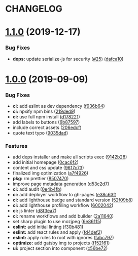 # CHANGELOG

# [1.1.0](https://github.com/D-Nice/solinfra-homepage/compare/v1.0.0...v1.1.0) (2019-12-17)


### Bug Fixes

* **deps:** update serialize-js for security ([#25](https://github.com/D-Nice/solinfra-homepage/issues/25)) ([dafca10](https://github.com/D-Nice/solinfra-homepage/commit/dafca105f52985ec77b3dc85fe36d260d92a2a0e))



# [1.0.0](https://github.com/D-Nice/solinfra-homepage/compare/0cac6f24d7901eb4783e47f0acdc9fa4be3dac3b...v1.0.0) (2019-09-09)


### Bug Fixes

* **ci:** add eslint as dev dependency ([f936b64](https://github.com/D-Nice/solinfra-homepage/commit/f936b649868e927bf9cdc46f27965c202662b57b))
* **ci:** npxify npm bins ([219ded9](https://github.com/D-Nice/solinfra-homepage/commit/219ded92f5ca6923078ac4036fe9a26628edac58))
* **ci:** use full npm install ([d178221](https://github.com/D-Nice/solinfra-homepage/commit/d17822199d867ce3a4b32b15878741fe4352a83b))
* add labels to buttons ([6b87597](https://github.com/D-Nice/solinfra-homepage/commit/6b875979e4ce2f85dc18905f85260419b451c849))
* include correct assets ([206edcf](https://github.com/D-Nice/solinfra-homepage/commit/206edcfb041afb715f303c7ca4b5afb1f4111a8c))
* quote text typo ([9035dad](https://github.com/D-Nice/solinfra-homepage/commit/9035dad1f002185d66f64438bee7a4280bd40b29))


### Features

* add deps installer and make all scripts exec ([9142b28](https://github.com/D-Nice/solinfra-homepage/commit/9142b284d5b4b4eff82f8bee7114ec5cf44a5615))
* add initial homepage ([0cac6f2](https://github.com/D-Nice/solinfra-homepage/commit/0cac6f24d7901eb4783e47f0acdc9fa4be3dac3b))
* content and css update ([9617c73](https://github.com/D-Nice/solinfra-homepage/commit/9617c73d680109f59b88b26ae07c09dd647e499b))
* finalized img optimization ([a7f4926](https://github.com/D-Nice/solinfra-homepage/commit/a7f4926ac66a756b89ec2deff29ccb069011baeb))
* **pkg:** rm prettier ([8507470](https://github.com/D-Nice/solinfra-homepage/commit/8507470b586686bb15e9b066fef7606f366c5782))
* improve page metadata generation ([d53c2d7](https://github.com/D-Nice/solinfra-homepage/commit/d53c2d7b037f59923cd46d572ffdc18d86c61ea5))
* **ci:** add audit ([0e4b4fb](https://github.com/D-Nice/solinfra-homepage/commit/0e4b4fb4e71b654d6669ff52605aec254dbbd7e2))
* **ci:** add deployer workflow to gh-pages ([e38c63f](https://github.com/D-Nice/solinfra-homepage/commit/e38c63f0e1a780cf80d8c04720ed18c3dfc1ac53))
* **ci:** add lighthouse badge and standard version ([52f09b8](https://github.com/D-Nice/solinfra-homepage/commit/52f09b8d7b6de804f18c9befe41b7b8c7a3c972f))
* **ci:** add lighthouse profiling workflow ([6002042](https://github.com/D-Nice/solinfra-homepage/commit/60020427d8957933d579664555f81bb5f9d96480))
* **ci:** js linter ([d8f3ea7](https://github.com/D-Nice/solinfra-homepage/commit/d8f3ea7384412ab551a1c021fa8569e010e2c1a7))
* **ci:** rename workflows and add builder ([2a11640](https://github.com/D-Nice/solinfra-homepage/commit/2a116405e2a18503e237fc05e5afa4340437a15c))
* set sharp plugin to use mozjpeg ([6e86115](https://github.com/D-Nice/solinfra-homepage/commit/6e8611540b41b308699d6e4dd50f958e9c18af60))
* **eslint:** add initial linting ([f30b481](https://github.com/D-Nice/solinfra-homepage/commit/f30b48192b3370f873f0fe0484b8538ec2d4232d))
* **eslint:** add react rules and apply ([fd4def2](https://github.com/D-Nice/solinfra-homepage/commit/fd4def277261a1b02c5738cda9425f5943812b4f))
* **eslint:** apply rules to root with ignores ([fabc797](https://github.com/D-Nice/solinfra-homepage/commit/fabc797590cab018358838e0512565419b900a6c))
* **optimize:** add gatsby img to projects ([f152161](https://github.com/D-Nice/solinfra-homepage/commit/f1521618c06a436dc70827acee80d6e0a1715086))
* **ui:** project section into component ([c56be72](https://github.com/D-Nice/solinfra-homepage/commit/c56be729f09a7dee5428c4286b4e444bc1818fd7))



